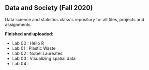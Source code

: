 ## Data and Society (Fall 2020)
Data science and statistics class's repository for all files, projects and assignments.

__Finished and uploaded:__
- Lab 00 : Hello R
- Lab 01 : Plastic Waste
- Lab 02 : Nobel Laureates
- Lab 03 : Visualizing spatial data
- Lab 04 :  

